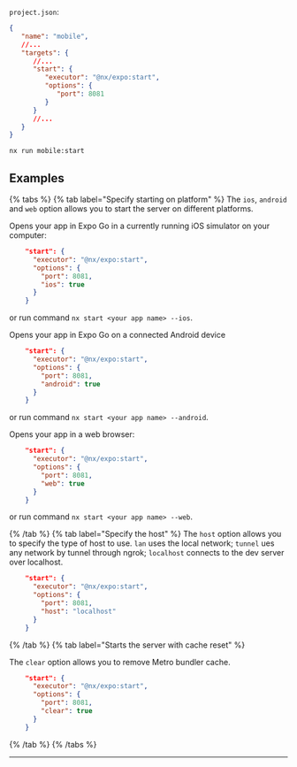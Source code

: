 `project.json`:

```json
{
   "name": "mobile",
   //...
   "targets": {
      //...
      "start": {
         "executor": "@nx/expo:start",
         "options": {
            "port": 8081
         }
      }
      //...
   }
}
```

```shell
nx run mobile:start
```

## Examples

{% tabs %}
{% tab label="Specify starting on platform" %}
The `ios`, `android` and `web` option allows you to start the server on different platforms.

Opens your app in Expo Go in a currently running iOS simulator on your computer:

```json
    "start": {
      "executor": "@nx/expo:start",
      "options": {
        "port": 8081,
        "ios": true
      }
    }
```

or run command `nx start <your app name> --ios`.

Opens your app in Expo Go on a connected Android device

```json
    "start": {
      "executor": "@nx/expo:start",
      "options": {
        "port": 8081,
        "android": true
      }
    }
```

or run command `nx start <your app name> --android`.

Opens your app in a web browser:

```json
    "start": {
      "executor": "@nx/expo:start",
      "options": {
        "port": 8081,
        "web": true
      }
    }
```

or run command `nx start <your app name> --web`.

{% /tab %}
{% tab label="Specify the host" %}
The `host` option allows you to specify the type of host to use. `lan` uses the local network; `tunnel` ues any network by tunnel through ngrok; `localhost` connects to the dev server over localhost.

```json
    "start": {
      "executor": "@nx/expo:start",
      "options": {
        "port": 8081,
        "host": "localhost"
      }
    }
```

{% /tab %}
{% tab label="Starts the server with cache reset" %}

The `clear` option allows you to remove Metro bundler cache.

```json
    "start": {
      "executor": "@nx/expo:start",
      "options": {
        "port": 8081,
        "clear": true
      }
    }
```

{% /tab %}
{% /tabs %}

---
